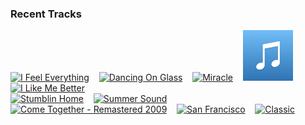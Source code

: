 ### Recent Tracks
[<img src='https://lastfm.freetls.fastly.net/i/u/300x300/c7c10ca52d104e58cea14a271eb41242.png' width='16%' height='16%' alt='I Feel Everything'>](https://www.last.fm/music/waters/_/i%2bfeel%2beverything)&nbsp;&nbsp;&nbsp;&nbsp;[<img src='https://lastfm.freetls.fastly.net/i/u/300x300/db98b69b13208c9d48f1e76219b7ad61.png' width='16%' height='16%' alt='Dancing On Glass'>](https://www.last.fm/music/st.%2blucia/_/dancing%2bon%2bglass)&nbsp;&nbsp;&nbsp;&nbsp;[<img src='https://lastfm.freetls.fastly.net/i/u/300x300/1b57eaca10c20599af4ce04412c04948.png' width='16%' height='16%' alt='Miracle'>](https://www.last.fm/music/madeon/_/miracle)&nbsp;&nbsp;&nbsp;&nbsp;[<img src='https://github.com/atfinke/atfinke/blob/master/placeholder.jpeg?raw=true' width='16%' height='16%' alt='Work of Art'>](https://www.last.fm/music/rylands%2bheath/_/work%2bof%2bart)&nbsp;&nbsp;&nbsp;&nbsp;[<img src='https://lastfm.freetls.fastly.net/i/u/300x300/7ba592a369447c1bb47bc2c3fc203daa.png' width='16%' height='16%' alt='I Like Me Better'>](https://www.last.fm/music/lauv/_/i%2blike%2bme%2bbetter)&nbsp;&nbsp;&nbsp;&nbsp;<br>[<img src='https://lastfm.freetls.fastly.net/i/u/300x300/8a9790965718f20c65f361f210dcbd5f.png' width='16%' height='16%' alt='Stumblin Home'>](https://www.last.fm/music/smallpools/_/stumblin%2527%2bhome)&nbsp;&nbsp;&nbsp;&nbsp;[<img src='https://lastfm.freetls.fastly.net/i/u/300x300/bb08a1ccce27c9903507643795313b95.png' width='16%' height='16%' alt='Summer Sound'>](https://www.last.fm/music/romes/_/summer%2bsound)&nbsp;&nbsp;&nbsp;&nbsp;[<img src='https://lastfm.freetls.fastly.net/i/u/300x300/307370ac9c7cb089bcd6f60f1222f7c2.png' width='16%' height='16%' alt='Come Together - Remastered 2009'>](https://www.last.fm/music/the%2bbeatles/_/come%2btogether%2b-%2bremastered%2b2009)&nbsp;&nbsp;&nbsp;&nbsp;[<img src='https://lastfm.freetls.fastly.net/i/u/300x300/05991bdf9e0244a89be4edfffa937ac5.png' width='16%' height='16%' alt='San Francisco'>](https://www.last.fm/music/the%2bmowgli%2527s/_/san%2bfrancisco)&nbsp;&nbsp;&nbsp;&nbsp;[<img src='https://lastfm.freetls.fastly.net/i/u/300x300/dfa4529045db4d4dcd33b3e93bac6740.png' width='16%' height='16%' alt='Classic'>](https://www.last.fm/music/mkto/_/classic)&nbsp;&nbsp;&nbsp;&nbsp;<br>